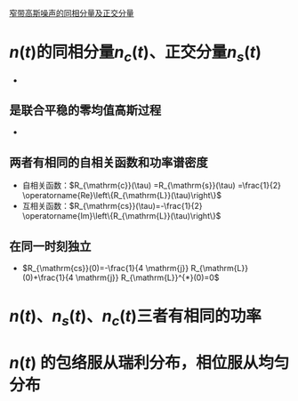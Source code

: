 [窄带高斯噪声的同相分量及正交分量](file://C:/Users/cheda/Videos/14830409/29/14830409_29_0.mp4)
# $n(t)$的同相分量$n_c(t)$、正交分量$n_s(t)$
- 
## 是**联合平稳**的**零均值**高斯过程
- 
## 两者有相同的自相关函数和功率谱密度
- 自相关函数：$R_{\mathrm{c}}(\tau) =R_{\mathrm{s}}(\tau) =\frac{1}{2} \operatorname{Re}\left\{R_{\mathrm{L}}(\tau)\right\}$
- 互相关函数：$R_{\mathrm{cs}}(\tau)=-\frac{1}{2} \operatorname{Im}\left\{R_{\mathrm{L}}(\tau)\right\}$ 
## 在同一时刻独立
- $R_{\mathrm{cs}}(0)=-\frac{1}{4 \mathrm{j}} R_{\mathrm{L}}(0)+\frac{1}{4 \mathrm{j}} R_{\mathrm{L}}^{*}(0)=0$
# $n(t)$、$n_s(t)$、$n_c(t)$三者有相同的功率
# $n(t)$ 的包络服从瑞利分布，相位服从均匀分布
